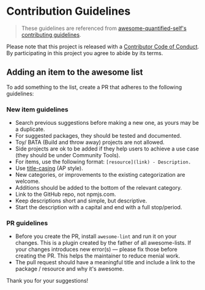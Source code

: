 # Contribution Guidelines

> These guidelines are referenced from [awesome-quantified-self's contributing guidelines](https://github.com/woop/awesome-quantified-self/blob/master/contributing.md).

Please note that this project is released with a [Contributor Code of Conduct](CODE_OF_CONDUCT.md). By participating in this project you agree to abide by its terms.

## Adding an item to the awesome list

To add something to the list, create a PR that adheres to the following guidelines:

### New item guidelines

- Search previous suggestions before making a new one, as yours may be a duplicate.
- For suggested packages, they should be tested and documented.
- Toy/ BATA (Build and throw away) projects are not allowed. 
- Side projects are ok to be added if they help users to achieve a use case (they should be under Community Tools).
- For items, use the following format: `[resource](link) - Description.`
- Use [title-casing](http://titlecapitalization.com) (AP style).
- New categories, or improvements to the existing categorization are welcome.
- Additions should be added to the bottom of the relevant category.
- Link to the GitHub repo, not npmjs.com.
- Keep descriptions short and simple, but descriptive.
- Start the description with a capital and end with a full stop/period.
### PR guidelines

- Before you create the PR, install `awesome-lint` and run it on your changes. This is a plugin created by the father of all awesome-lists. If your changes introduces new error(s) — please fix those before creating the PR. This helps the maintainer to reduce menial work.
- The pull request should have a meaningful title and include a link to the package / resource and why it's awesome.

Thank you for your suggestions!